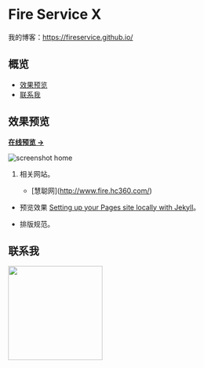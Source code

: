 # Fire Service X

我的博客：<https://fireservice.github.io/>

## 概览

<!-- vim-markdown-toc GFM -->

* [效果预览](#效果预览)
* [联系我](#联系我)

<!-- vim-markdown-toc -->

## 效果预览

**[在线预览 &rarr;](https://fireservice.github.io/)**

![screenshot home](https://mazhuang.org/assets/images/screenshots/home.png)

1. 相关网站。

   * \[慧聪网](http://www.fire.hc360.com/)

- 预览效果 [Setting up your Pages site locally with Jekyll][2]。

* 排版规范。

## 联系我

<img width="192px" height="192px" src="https://mazhuang.org/assets/images/qrcode.jpg"/>

[2]: https://help.github.com/articles/setting-up-your-pages-site-locally-with-jekyll/
